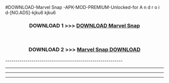 #DOWNLOAD-Marvel Snap -APK-MOD-PREMIUM-Unlocked-for A n d r o i d-[NO.ADS]-kjku6 kjku6 



<div align="center">

<h3>DOWNLOAD 1 >>> <a href="https://t.co/FKmqrqFo6t??judul=Marvel Snap ">DOWNLOAD Marvel Snap </a></h3><br>

<h3>DOWNLOAD 2 >>> <a href="https://t.co/FKmqrqFo6t??judul=Marvel Snap ">Marvel Snap  DOWNLOAD </a></h3>

</div>
----------------------------------------------------------

----------------------------------------------------------

----------------------------------------------------------

----------------------------------------------------------



